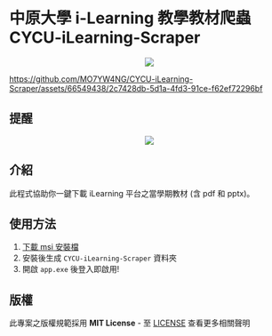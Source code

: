 # 中原大學 i-Learning 教學教材爬蟲 CYCU-iLearning-Scraper
<p align="center">
  <img src="https://i.imgur.com/xuqNQMN.png" />
</p>

https://github.com/MO7YW4NG/CYCU-iLearning-Scraper/assets/66549438/2c7428db-5d1a-4fd3-91ce-f62ef72296bf

## 提醒
<p align="center">
  <img src="https://www.lhu.edu.tw/psmart/ex/2019%E6%B5%B7%E5%A0%B1.jpg" />
</p>

## 介紹
此程式協助你一鍵下載 iLearning 平台之當學期教材 (含 pdf 和 pptx)。
## 使用方法

1. [下載 msi 安裝檔](https://github.com/MO7YW4NG/CYCU-iLearning-Scraper/releases)
2. 安裝後生成 `CYCU-iLearning-Scraper` 資料夾
3. 開啟 `app.exe` 後登入即啟用!

## 版權
此專案之版權規範採用 **MIT License** - 至 [LICENSE](LICENSE) 查看更多相關聲明
